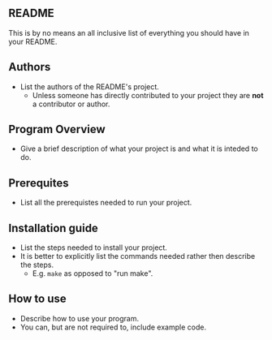 README
---
This is by no means an all inclusive list of everything you should have in your README.

Authors
---
* List the authors of the README's project.
  * Unless someone has directly contributed to your project they are **not** a contributor or author.

Program Overview
---
* Give a brief description of what your project is and what it is inteded to do.

Prerequites
---
* List all the prerequistes needed to run your project.

Installation guide
---
* List the steps needed to install your project.
* It is better to explicitly list the commands needed rather then describe the steps. 
  * E.g. ```make``` as opposed to "run make".

How to use
---
* Describe how to use your program.
* You can, but are not required to, include example code.
